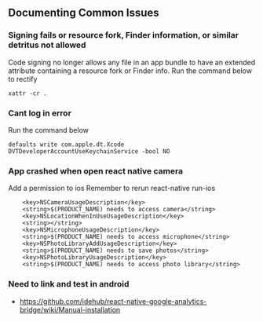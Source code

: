 ## Documenting Common Issues

### Signing fails or resource fork, Finder information, or similar detritus not allowed
Code signing no longer allows any file in an app bundle to have an extended attribute containing a resource fork or Finder info.
Run the command below to rectify
```
xattr -cr .
```

### Cant log in error
Run the command below 
```
defaults write com.apple.dt.Xcode DVTDeveloperAccountUseKeychainService -bool NO
```

### App crashed when open react native camera
Add a permission to ios
Remember to rerun react-native run-ios
```
	<key>NSCameraUsageDescription</key>
	<string>$(PRODUCT_NAME) needs to access camera</string>
	<key>NSLocationWhenInUseUsageDescription</key>
	<string></string>
	<key>NSMicrophoneUsageDescription</key>
	<string>$(PRODUCT_NAME) needs to access microphone</string>
	<key>NSPhotoLibraryAddUsageDescription</key>
	<string>$(PRODUCT_NAME) needs to save photos</string>
	<key>NSPhotoLibraryUsageDescription</key>
	<string>$(PRODUCT_NAME) needs to access photo library</string>
```


### Need to link and test in android

-  https://github.com/idehub/react-native-google-analytics-bridge/wiki/Manual-installation